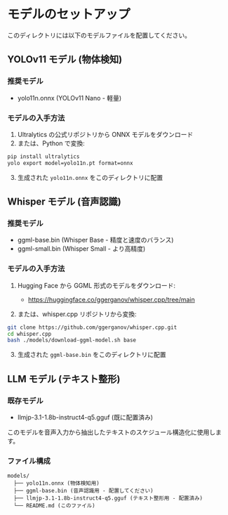 # モデルのセットアップ

このディレクトリには以下のモデルファイルを配置してください。

## YOLOv11 モデル (物体検知)

### 推奨モデル
- yolo11n.onnx (YOLOv11 Nano - 軽量)

### モデルの入手方法

1. Ultralytics の公式リポジトリから ONNX モデルをダウンロード
2. または、Python で変換:

```bash
pip install ultralytics
yolo export model=yolo11n.pt format=onnx
```

3. 生成された `yolo11n.onnx` をこのディレクトリに配置

## Whisper モデル (音声認識)

### 推奨モデル
- ggml-base.bin (Whisper Base - 精度と速度のバランス)
- ggml-small.bin (Whisper Small - より高精度)

### モデルの入手方法

1. Hugging Face から GGML 形式のモデルをダウンロード:
   - https://huggingface.co/ggerganov/whisper.cpp/tree/main

2. または、whisper.cpp リポジトリから変換:

```bash
git clone https://github.com/ggerganov/whisper.cpp.git
cd whisper.cpp
bash ./models/download-ggml-model.sh base
```

3. 生成された `ggml-base.bin` をこのディレクトリに配置

## LLM モデル (テキスト整形)

### 既存モデル
- llmjp-3.1-1.8b-instruct4-q5.gguf (既に配置済み)

このモデルを音声入力から抽出したテキストのスケジュール構造化に使用します。

### ファイル構成
```
models/
  ├── yolo11n.onnx (物体検知用)
  ├── ggml-base.bin (音声認識用 - 配置してください)
  ├── llmjp-3.1-1.8b-instruct4-q5.gguf (テキスト整形用 - 配置済み)
  └── README.md (このファイル)
```
